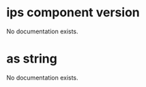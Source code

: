 # ips component version

No documentation exists.

# <ips component version> as string

No documentation exists.
